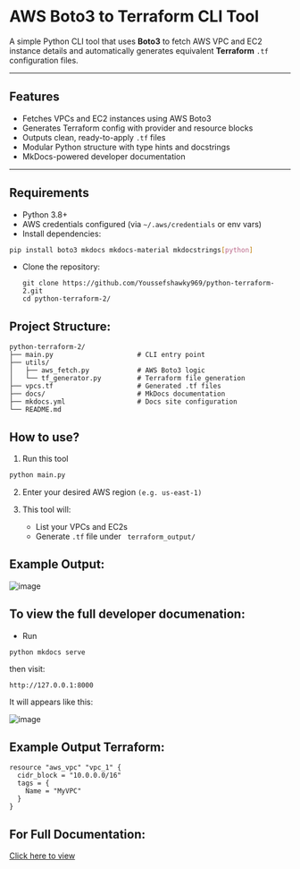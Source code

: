 # AWS Boto3 to Terraform CLI Tool

A simple Python CLI tool that uses **Boto3** to fetch AWS VPC and EC2 instance details and automatically generates equivalent **Terraform** `.tf` configuration files.

---

##  Features

-  Fetches VPCs and EC2 instances using AWS Boto3
-  Generates Terraform config with provider and resource blocks
-  Outputs clean, ready-to-apply `.tf` files
-  Modular Python structure with type hints and docstrings
-  MkDocs-powered developer documentation

---

##  Requirements

- Python 3.8+
- AWS credentials configured (via `~/.aws/credentials` or env vars)
- Install dependencies:

```bash
pip install boto3 mkdocs mkdocs-material mkdocstrings[python]
```
- Clone the repository:
  ```
  git clone https://github.com/Youssefshawky969/python-terraform-2.git
  cd python-terraform-2/
  ```

## Project Structure:
```
python-terraform-2/
├── main.py                     # CLI entry point
├── utils/
│   ├── aws_fetch.py            # AWS Boto3 logic
│   └── tf_generator.py         # Terraform file generation
├── vpcs.tf                     # Generated .tf files
├── docs/                       # MkDocs documentation
├── mkdocs.yml                  # Docs site configuration
└── README.md

```

##  How to use?

1. Run this tool

```bash
python main.py
```
2. Enter your desired AWS region ```(e.g. us-east-1)``` 

3. This tool will:
      - List your VPCs and EC2s
      - Generate ``` .tf ``` file under ``` terraform_output/```


## Example Output:

![image](https://github.com/user-attachments/assets/3664f067-b961-4f60-9092-43db93aa424c)




## To view the full developer documenation:

- Run

```
python mkdocs serve
```
then visit:
```
http://127.0.0.1:8000
```
It will appears like this:

![image](https://github.com/user-attachments/assets/510d4412-fe89-4bdf-a7f7-5be6b0dfc0ff)


## Example Output  Terraform:
```
resource "aws_vpc" "vpc_1" {
  cidr_block = "10.0.0.0/16"
  tags = {
    Name = "MyVPC"
  }
}
```

## For Full Documentation:
[Click here to view](https://youssefshawky969.github.io/python-terraform-2/)






